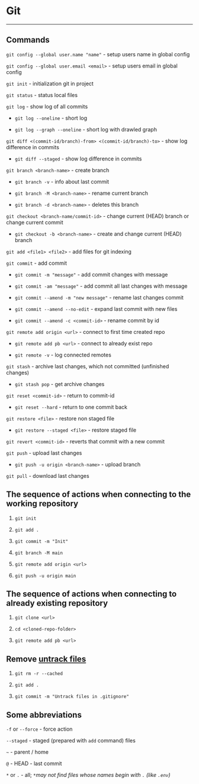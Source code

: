 # Git

---

## Commands

`git config --global user.name "name"` - setup users name in global config

`git config --global user.email <email>` - setup users email in global config

`git init` - initialization git in project

`git status` - status local files

`git log` - show log of all commits

- `git log --oneline` - short log

- `git log --graph --oneline` - short log with drawled graph

`git diff <(commit-id/branch)-from> <(commit-id/branch)-to>` - show log difference in commits

- `git diff --staged` - show log difference in commits

`git branch <branch-name>` - create branch

- `git branch -v` - info about last commit

- `git branch -M <branch-name>` - rename current branch

- `git branch -d <branch-name>` - deletes this branch

`git checkout <branch-name/commit-id>` - change current (HEAD) branch or change current commit

- `git checkout -b <branch-name>` - create and change current (HEAD) branch

`git add <file1> <file2>` - add files for git indexing

`git commit` - add commit

- `git commit -m "message"` - add commit changes with message

- `git commit -am "message"` - add commit all last changes with message

- `git commit --amend -m "new message"` - rename last changes commit

- `git commit --amend --no-edit` - expand last commit with new files

- `git commit --amend -c <commit-id>` - rename commit by id

`git remote add origin <url>` - connect to first time created repo

- `git remote add pb <url>` - connect to already exist repo

- `git remote -v` - log connected remotes

`git stash` - archive last changes, which not committed (unfinished changes)

- `git stash pop` - get archive changes

`git reset <commit-id>` - return to commit-id

- `git reset --hard` - return to one commit back

`git restore <file>` - restore non staged file

- `git restore --staged <file>` - restore staged file

`git revert <commit-id>` - reverts that commit with a new commit

`git push` - upload last changes

- `git push -u origin <branch-name>` - upload branch

`git pull` - download last changes

## The sequence of actions when connecting to the working repository

1. `git init`

2. `git add .`

3. `git commit -m "Init"`

4. `git branch -M main`

5. `git remote add origin <url>`

6. `git push -u origin main`

## The sequence of actions when connecting to already existing repository

1. `git clone <url>`

2. `cd <cloned-repo-folder>`

3. `git remote add pb <url>`

## Remove [untrack files](https://stackoverflow.com/questions/45400361/why-is-gitignore-not-ignoring-my-files)

1. `git rm -r --cached`

2. `git add .`

3. `git commit -m "Untrack files in .gitignore"`

## Some abbreviations

`-f` or `--force` - force action

`--staged` - staged (prepared with `add` command) files

`~` - parent / home

`@` - HEAD - last commit

`*` or `.` - all; _`*`may not find files whose names begin with `.` (like `.env`)_
